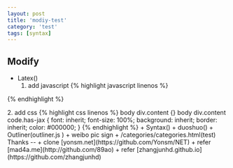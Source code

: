 ```yaml
---
layout: post
title: 'modiy-test'
category: 'test'
tags: [syntax]
---
```


Modify
--

+ Latex()
    1. add javascript
{% highlight javascript linenos %}
    <!-- MathJax Section -->
    <script type="text/javascript"
    src="http://cdn.mathjax.org/mathjax/latest/MathJax.js?config=TeX-AMS-MML_HTMLorMML"></script>
    <script>
    MathJax.Hub.Config({
          tex2jax: {
          skipTags: ['script', 'noscript', 'style', 'textarea', 'pre']
          }
    });
    MathJax.Hub.Queue(function() {
        var all = MathJax.Hub.getAllJax(), i;
        for(i=0; i < all.length; i += 1) {
            all[i].SourceElement().parentNode.className += ' has-jax';
        }
    });
    </script>
{% endhighlight %}
<!----!>
    2. add css
{% highlight css linenos %}
body div.content {}
    body div.content code.has-jax {
            font: inherit;
            font-size: 100%;
            background: inherit;
            border: inherit;
            color: #000000;
        }
{% endhighlight %}

+ Syntax()
+ duoshuo()
+ Outliner(outliner.js )
+ weibo pic sign
+ /categories/categories.html(test)

Thanks
--

+ clone [yonsm.net](https://github.com/Yonsm/NET)
+ refer [mad4a.me](http://github.com/89ao)
+ refer [zhangjunhd.github.io](https://github.com/zhangjunhd)


